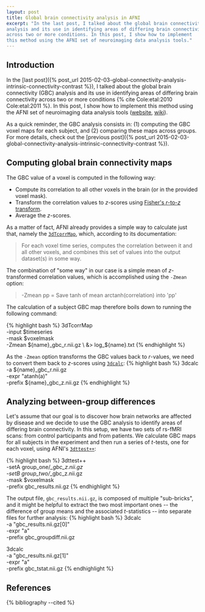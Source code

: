 ```yaml
---
layout: post
title: Global brain connectivity analysis in AFNI
excerpt: "In the last post, I talked about the global brain connectivity
analysis and its use in identifying areas of differing brain connectivity
across two or more conditions. In this post, I show how to implement
this method using the AFNI set of neuroimaging data analysis tools."
---
```


Introduction
------------
In the [last post]({% post_url 2015-02-03-global-connectivity-analysis-intrinsic-connectivity-contrast %}),
I talked about the global brain connectivity (GBC)
analysis and its use in identifying areas of differing brain connectivity
across two or more conditions {% cite Cole:etal:2010 Cole:etal:2011 %}. 
In this post, I show how to implement this method using the AFNI set of 
neuroimaging data analysis tools 
([website](http://afni.nimh.nih.gov/afni/), 
[wiki](http://en.wikipedia.org/wiki/Analysis_of_Functional_NeuroImages)).

As a quick reminder, the GBC analysis consists in: (1) computing 
the GBC voxel maps for each subject, and (2) comparing these maps across
groups. For more details, check out the [previous 
post]({% post_url 2015-02-03-global-connectivity-analysis-intrinsic-connectivity-contrast %}).

Computing global brain connectivity maps
----------------------------------------

The GBC value of a voxel is computed in the following way:

* Compute its correlation to all other voxels in the brain (or in the
provided voxel mask).
* Transform the correlation values to *z*-scores using [Fisher's *r*-to-*z* 
transform](http://en.wikipedia.org/wiki/Fisher_transformation).
* Average the *z*-scores.

As a matter of fact, AFNI already provides a simple way to calculate just 
that, namely the [`3dTcorrMap`](http://afni.nimh.nih.gov/pub/dist/doc/program_help/3dTcorrMap.html),
which, according to its documentation:

> For each voxel time series, computes the correlation between it
> and all other voxels, and combines this set of values into the
> output dataset(s) in some way.

The combination of "some way" in our case is a simple mean of 
*z*-transformed correlation values, which is accomplished using the
`-Zmean` option:

> -Zmean pp = Save tanh of mean arctanh(correlation) into 'pp'

The calculation of a subject GBC map therefore boils down to running the 
following command:

{% highlight bash %}
3dTcorrMap \
    -input $timeseries \
    -mask $voxelmask \
    -Zmean ${name}_gbc_r.nii.gz \
    &> log_${name}.txt
{% endhighlight %} 

As the `-Zmean` option transforms the GBC values back to *r*-values, we
need to convert them back to *z*-scores using 
[`3dcalc`](http://afni.nimh.nih.gov/pub/dist/doc/program_help/3dcalc.html):
{% highlight bash %}
3dcalc \
    -a ${name}_gbc_r.nii.gz \
    -expr "atanh(a)" \
    -prefix ${name}_gbc_z.nii.gz
{% endhighlight %}

Analyzing between-group differences
-----------------------------------

Let's assume that our goal is to discover how brain networks
are affected by disease and we decide to use the GBC analysis
to identify areas of differing brain connectivity.
In this setup, we have two sets of rs-fMRI scans: from control
participants and from patients. We calculate GBC maps for all subjects
in the experiment and then run a series of *t*-tests, one for each voxel,
using AFNI's [`3dttest++`](http://afni.nimh.nih.gov/pub/dist/doc/program_help/3dttest++.html):

{% highlight bash %}
3dttest++ \
    -setA group_one/*_gbc_z.nii.gz \
    -setB group_two/*_gbc_z.nii.gz \
    -mask $voxelmask \
    -prefix gbc_results.nii.gz
{% endhighlight %}

The output file, `gbc_results.nii.gz`, is composed of multiple "sub-bricks",
and it might be helpful to extract the two most important ones --
the difference of group means and the associated *t*-statistics -- into 
separate files for further analysis:
{% highlight bash %}
3dcalc \
    -a "gbc_results.nii.gz[0]" \
    -expr "a" \
    -prefix gbc_groupdiff.nii.gz

3dcalc \
    -a "gbc_results.nii.gz[1]" \
    -expr "a" \
    -prefix gbc_tstat.nii.gz
{% endhighlight %}

References
----------

{% bibliography --cited %}
